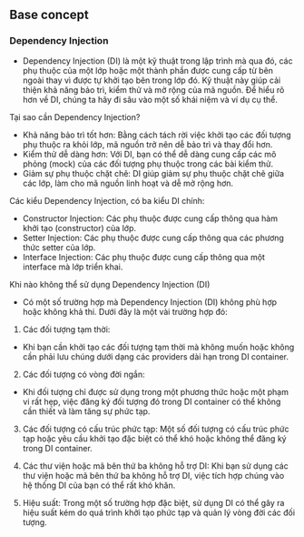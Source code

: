## Base concept
### Dependency Injection
- Dependency Injection (DI) là một kỹ thuật trong lập trình mà qua đó, các phụ thuộc của một lớp hoặc một thành phần được cung cấp từ bên ngoài thay vì được tự khởi tạo bên trong lớp đó. Kỹ thuật này giúp cải thiện khả năng bảo trì, kiểm thử và mở rộng của mã nguồn. Để hiểu rõ hơn về DI, chúng ta hãy đi sâu vào một số khái niệm và ví dụ cụ thể.

Tại sao cần Dependency Injection?
- Khả năng bảo trì tốt hơn: Bằng cách tách rời việc khởi tạo các đối tượng phụ thuộc ra khỏi lớp, mã nguồn trở nên dễ bảo trì và thay đổi hơn.
- Kiểm thử dễ dàng hơn: Với DI, bạn có thể dễ dàng cung cấp các mô phỏng (mock) của các đối tượng phụ thuộc trong các bài kiểm thử.
- Giảm sự phụ thuộc chặt chẽ: DI giúp giảm sự phụ thuộc chặt chẽ giữa các lớp, làm cho mã nguồn linh hoạt và dễ mở rộng hơn.

Các kiểu Dependency Injection, có ba kiểu DI chính:
- Constructor Injection: Các phụ thuộc được cung cấp thông qua hàm khởi tạo (constructor) của lớp.
- Setter Injection: Các phụ thuộc được cung cấp thông qua các phương thức setter của lớp.
- Interface Injection: Các phụ thuộc được cung cấp thông qua một interface mà lớp triển khai.

Khi nào không thể sử dụng Dependency Injection (DI)
- Có một số trường hợp mà Dependency Injection (DI) không phù hợp hoặc không khả thi. Dưới đây là một vài trường hợp đó:
1. Các đối tượng tạm thời:
- Khi bạn cần khởi tạo các đối tượng tạm thời mà không muốn hoặc không cần phải lưu chúng dưới dạng các providers dài hạn trong DI container.

2. Các đối tượng có vòng đời ngắn:
- Khi đối tượng chỉ được sử dụng trong một phương thức hoặc một phạm vi rất hẹp, việc đăng ký đối tượng đó trong DI container có thể không cần thiết và làm tăng sự phức tạp.

3. Các đối tượng có cấu trúc phức tạp:
Một số đối tượng có cấu trúc phức tạp hoặc yêu cầu khởi tạo đặc biệt có thể khó hoặc không thể đăng ký trong DI container.

4. Các thư viện hoặc mã bên thứ ba không hỗ trợ DI:
Khi bạn sử dụng các thư viện hoặc mã bên thứ ba không hỗ trợ DI, việc tích hợp chúng vào hệ thống DI của bạn có thể rất khó khăn.

5. Hiệu suất:
Trong một số trường hợp đặc biệt, sử dụng DI có thể gây ra hiệu suất kém do quá trình khởi tạo phức tạp và quản lý vòng đời các đối tượng.